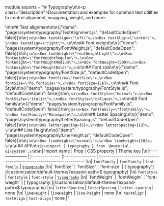 module.exports = "# Typography\n\n<p class=\"description\">Documentation and examples for common text utilities to control alignment, wrapping, weight, and more.</p>\n\n## Text alignment\n\n{{\"demo\": \"pages/system/typography/TextAlignment.js\", \"defaultCodeOpen\": false}}\n\n```jsx\n<Box textAlign=\"left\">…\n<Box textAlign=\"center\">…\n<Box textAlign=\"right\">…\n```\n\n## Font weight\n\n{{\"demo\": \"pages/system/typography/FontWeight.js\", \"defaultCodeOpen\": false}}\n\n```jsx\n<Box fontWeight=\"fontWeightLight\">…\n<Box fontWeight=\"fontWeightRegular\">…\n<Box fontWeight=\"fontWeightMedium\">…\n<Box fontWeight={500}>…\n<Box fontWeight=\"fontWeightBold\">…\n```\n\n## Font size\n\n{{\"demo\": \"pages/system/typography/FontSize.js\", \"defaultCodeOpen\": false}}\n\n```jsx\n<Box fontSize=\"fontSize\">…\n<Box fontSize=\"h6.fontSize\">…\n<Box fontSize={16}>…\n```\n\n## Font Style\n\n{{\"demo\": \"pages/system/typography/FontStyle.js\", \"defaultCodeOpen\": false}}\n\n```jsx\n<Box fontStyle=\"normal\">…\n<Box fontStyle=\"italic\">…\n<Box fontStyle=\"oblique\">…\n```\n\n## Font family\n\n{{\"demo\": \"pages/system/typography/FontFamily.js\", \"defaultCodeOpen\": false}}\n\n```jsx\n<Box fontFamily=\"fontFamily\">…\n<Box fontFamily=\"Monospace\">…\n```\n\n## Letter Spacing\n\n{{\"demo\": \"pages/system/typography/LetterSpacing.js\", \"defaultCodeOpen\": false}}\n\n```jsx\n<Box letterSpacing={6}>…\n<Box letterSpacing={10}>…\n```\n\n## Line Height\n\n{{\"demo\": \"pages/system/typography/LineHeight.js\", \"defaultCodeOpen\": false}}\n\n```jsx\n<Box lineHeight=\"normal\">…\n<Box lineHeight={10}>…\n```\n\n## API\n\n```js\nimport { typography } from '@material-ui/system';\n```\n\n| Import name     | Prop            | CSS property     | Theme key                                                              |\n|:--------------- |:--------------- |:---------------- |:---------------------------------------------------------------------- |\n| `fontFamily`    | `fontFamily`    | `font-family`    | [`typography`](/customization/default-theme/?expand-path=$.typography) |\n| `fontSize`      | `fontSize`      | `font-size`      | [`typography`](/customization/default-theme/?expand-path=$.typography) |\n| `fontStyle`     | `fontStyle`     | `font-style`     | [`typography`](/customization/default-theme/?expand-path=$.typography) |\n| `fontWeight`    | `fontWeight`    | `font-weight`    | [`typography`](/customization/default-theme/?expand-path=$.typography) |\n| `letterSpacing` | `letterSpacing` | `letter-spacing` | none                                                                   |\n| `lineHeight`    | `lineHeight`    | `line-height`    | none                                                                   |\n| `textAlign`     | `textAlign`     | `text-align`     | none                                                                   |"